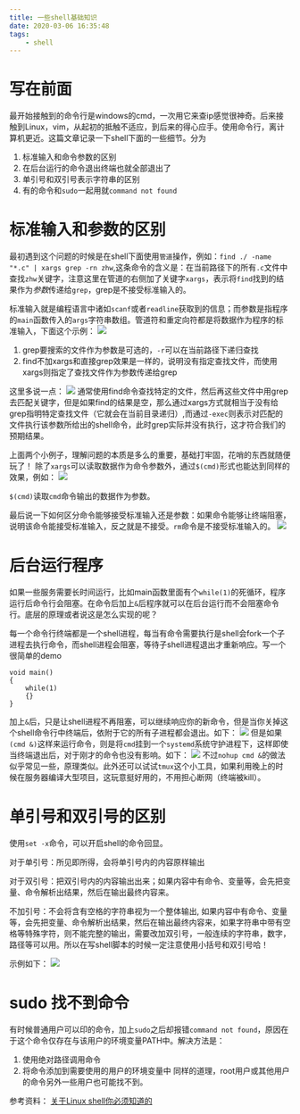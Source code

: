 ```yaml
---
title: 一些shell基础知识
date: 2020-03-06 16:35:48
tags:
    - shell
---
```


# 写在前面
最开始接触到的命令行是windows的cmd，一次用它来查ip感觉很神奇。后来接触到Linux，vim，从起初的抵触不适应，到后来的得心应手。使用命令行，离计算机更近。这篇文章记录一下shell下面的一些细节。分为
<!--more-->
1. 标准输入和命令参数的区别
2. 在后台运行的命令退出终端也就全部退出了
3. 单引号和双引号表示字符串的区别
4. 有的命令和`sudo`一起用就`command not found`

# 标准输入和参数的区别

最初遇到这个问题的时候是在shell下面使用`管道`操作，例如：`find ./ -name "*.c" | xargs grep -rn zhw`,这条命令的含义是：在当前路径下的所有`.c`文件中查找`zhw`关键字，注意这里在管道的右侧加了关键字`xargs`，表示将`find`找到的结果作为*参数*传递给`grep`，grep是不接受标准输入的。

标准输入就是编程语言中诸如`scanf`或者`readline`获取到的信息；而参数是指程序的`main`函数传入的`args`字符串数组。管道符和重定向符都是将数据作为程序的标准输入，下面这个示例：
![](https://rancho333.github.io/pictures/grep.png)
1. grep要搜索的文件作为参数是可选的，`-r`可以在当前路径下递归查找
2. find不加xargs和直接grep效果是一样的，说明没有指定查找文件，而使用xargs则指定了查找文件作为参数传递给grep

这里多说一点：
![](https://rancho333.github.io/pictures/find.png)
通常使用find命令查找特定的文件，然后再这些文件中用grep去匹配关键字，但是如果find的结果是空，那么通过xargs方式就相当于没有给grep指明特定查找文件（它就会在当前目录递归）,而通过`-exec`则表示对匹配的文件执行该参数所给出的shell命令，此时grep实际并没有执行，这才符合我们的预期结果。

上面两个小例子，理解问题的本质是多么的重要，基础打牢固，花哨的东西就随便玩了！
除了`xargs`可以读取数据作为命令参数外，通过`$(cmd)`形式也能达到同样的效果，例如：
![](https://rancho333.github.io/pictures/grep.png)

`$(cmd)`读取`cmd`命令输出的数据作为参数。

最后说一下如何区分命令能够接受标准输入还是参数：如果命令能够让终端阻塞，说明该命令能接受标准输入，反之就是不接受。`rm`命令是不接受标准输入的。
![](https://rancho333.github.io/pictures/block.png)

# 后台运行程序
如果一些服务需要长时间运行，比如main函数里面有个`while(1)`的死循环，程序运行后命令行会阻塞。在命令后加上`&`后程序就可以在后台运行而不会阻塞命令行。底层的原理或者说这是怎么实现的呢？

每一个命令行终端都是一个shell进程，每当有命令需要执行是shell会fork一个子进程去执行命令，而shell进程会阻塞，等待子shell进程退出才重新响应。写一个很简单的demo
```
void main()                                                                                           
{
    while(1)
    {}  
}
```
加上`&`后，只是让shell进程不再阻塞，可以继续响应你的新命令，但是当你关掉这个shell命令行中终端后，依附于它的所有子进程都会退出。如下：
![](https://rancho333.github.io/pictures/ps.png)
但是如果`(cmd &)`这样来运行命令，则是将`cmd`挂到一个`systemd`系统守护进程下，这样即使当终端退出后，对于刚才的命令也没有影响。如下：
![](https://rancho333.github.io/pictures/nohup.png)
不过`nohup cmd &`的做法似乎常见一些，原理类似。此外还可以试试`tmux`这个小工具，如果利用晚上的时候在服务器编译大型项目，这玩意挺好用的，不用担心断网（终端被kill）。

# 单引号和双引号的区别
使用`set -x`命令，可以开启shell的命令回显。

对于单引号：所见即所得，会将单引号内的内容原样输出

对于双引号：把双引号内的内容输出出来；如果内容中有命令、变量等，会先把变量、命令解析出结果，然后在输出最终内容来。

不加引号：不会将含有空格的字符串视为一个整体输出, 如果内容中有命令、变量等，会先把变量、命令解析出结果，然后在输出最终内容来，如果字符串中带有空格等特殊字符，则不能完整的输出，需要改加双引号，一般连续的字符串，数字，路径等可以用。所以在写shell脚本的时候一定注意使用小括号和双引号哈！

示例如下：
![](https://rancho333.github.io/pictures/ds.png)

# sudo 找不到命令
有时候普通用户可以印的命令，加上`sudo`之后却报错`command not found`，原因在于这个命令仅存在与该用户的环境变量PATH中。解决方法是：
1. 使用绝对路径调用命令
2. 将命令添加到需要使用的用户的环境变量中
同样的道理，root用户或其他用户的命令另外一些用户也可能找不到。







参考资料：
[关于Linux shell你必须知道的](https://mp.weixin.qq.com/s/Nj58VYQc955bFukrt4Jm2Q)


